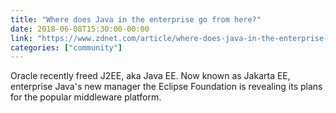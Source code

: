 ```yaml
---
title: "​Where does Java in the enterprise go from here?"
date: 2018-06-08T15:30:00-00:00
link: "https://www.zdnet.com/article/where-does-java-in-the-enterprise-go-from-here/"
categories: ["community"]
---
```


Oracle recently freed J2EE, aka Java EE. Now known as Jakarta EE, enterprise Java's new manager the Eclipse Foundation is revealing its plans for the popular middleware platform.